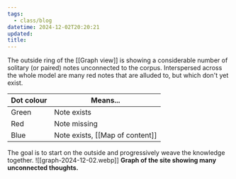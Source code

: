 ```yaml
---
tags:
  - class/blog
datetime: 2024-12-02T20:20:21
updated: 
title: 
---
```

The outside ring of the [[Graph view]] is showing a considerable number of solitary (or paired) notes unconnected to the corpus. Interspersed across the whole model are many red notes that are alluded to, but which don't yet exist.


| Dot colour | Means...                        |
| ---------- | ------------------------------- |
| Green      | Note exists                     |
| Red        | Note missing                    |
| Blue       | Note exists, [[Map of content]] |


The goal is to start on the outside and progressively weave the knowledge together.
![[graph-2024-12-02.webp]]
**Graph of the site showing many unconnected thoughts.**